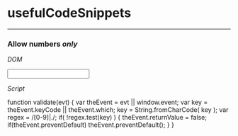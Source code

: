 # usefulCodeSnippets

---

### Allow numbers _only_

_DOM_


<input type='text' onkeypress='validate(event)' />


_Script_


function validate(evt) {
  var theEvent = evt || window.event;
  var key = theEvent.keyCode || theEvent.which;
  key = String.fromCharCode( key );
  var regex = /[0-9]|\./;
  if( !regex.test(key) ) {
    theEvent.returnValue = false;
    if(theEvent.preventDefault) theEvent.preventDefault();
  }
}
